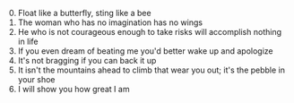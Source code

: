 0. Float like a butterfly, sting like a bee 
1. The woman who has no imagination has no wings 
2. He who is not courageous enough to take risks will accomplish nothing in life 
3. If you even dream of beating me you'd better wake up and apologize 
4. It's not bragging if you can back it up 
5. It isn't the mountains ahead to climb that wear you out; it's the pebble in your shoe
6. I will show you how great I am 
